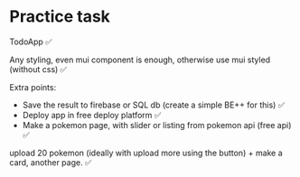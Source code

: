 # Practice task
TodoApp ✅


Any styling, even mui component is enough, otherwise use mui styled (without css) ✅


Extra points:
* Save the result to firebase or SQL db (create a simple BE++ for this)  ✅
* Deploy app in free deploy platform  ✅
* Make a pokemon page, with slider or listing from pokemon api (free api) ✅

  
upload 20 pokemon (ideally with upload more using the button) + make a card, another page. ✅
